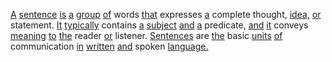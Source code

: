[A](./a.md) [sentence](./sentence.md) [is](./is.md) [a](./a.md) [group](./group.md) [of](./of.md) words [that](./that.md) expresses [a](./a.md) complete thought, [idea,](./idea.md) [or](./or.md) statement. [It](./it.md) [typically](./typically.md) contains [a](./a.md) [subject](./subject.md) [and](./and.md) [a](./a.md) predicate, [and](./and.md) [it](./it.md) conveys [meaning](./meaning.md) [to](./to.md) [the](./the.md) reader [or](./or.md) listener. [Sentences](./sentences.md) are [the](./the.md) basic [units](./units.md) [of](./of.md) communication [in](./in.md) [written](./written.md) [and](./and.md) spoken [language.](./language.md)